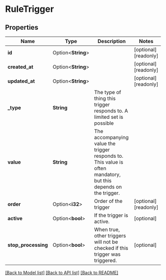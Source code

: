 # RuleTrigger

## Properties

Name | Type | Description | Notes
------------ | ------------- | ------------- | -------------
**id** | Option<**String**> |  | [optional][readonly]
**created_at** | Option<**String**> |  | [optional][readonly]
**updated_at** | Option<**String**> |  | [optional][readonly]
**_type** | **String** | The type of thing this trigger responds to. A limited set is possible | 
**value** | **String** | The accompanying value the trigger responds to. This value is often mandatory, but this depends on the trigger. | 
**order** | Option<**i32**> | Order of the trigger | [optional][readonly]
**active** | Option<**bool**> | If the trigger is active. | [optional]
**stop_processing** | Option<**bool**> | When true, other triggers will not be checked if this trigger was triggered. | [optional]

[[Back to Model list]](../README.md#documentation-for-models) [[Back to API list]](../README.md#documentation-for-api-endpoints) [[Back to README]](../README.md)


